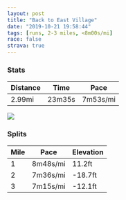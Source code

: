 ```yaml
---
layout: post
title: "Back to East Village"
date: "2019-10-21 19:58:44"
tags: [runs, 2-3 miles, <8m00s/mi]
race: false
strava: true
---
```


### Stats

| Distance | Time | Pace |
|----------|------|------|
|2.99mi|23m35s|7m53s/mi|

<img src='https://maps.googleapis.com/maps/api/staticmap?maptype=roadmap&path=enc:oeowFrllbMJDx@z@BBADLRPDFLLHn@TCLRNr@ZHHz@n@xAVTNL@LHLPTLh@h@?DNDABJBJHVD\N`@TLLj@\PF?DA?CJBRD@ELFz@AXBXDJDh@APBF?j@BRAn@Kf@@NAJEFIn@Sp@Ib@Cn@Mj@AX[jAE\GL?JIVCVIZAVOt@?TCb@CROj@?t@O`@?Lk@rBQpA?NMXAHO\Gr@CBCf@MROhAMTa@pAGr@Qd@Cd@O\_@tBILETGDQr@_@dAE`@EN?DIhAYbAOLANGD?LEFC^If@C\EHE`@GH?DKPWr@[bAKh@Ix@IXk@xCOZQtAGPIl@EFEXE^Ur@G\IT[xBOj@OPIXe@vCWx@Mt@GREd@o@rDEh@GFGh@GHKb@Kz@?r@EFEXEFOx@_@fAQZc@rAGFUHM@QEYSUUG?WKWESKSAk@DGDEAIXGBMT@BEPC^KZSb@KJQr@SRMMQ?OGe@YkAS[MEG]Ii@Cm@]uA_@i@_@MEKMUEADUGWQOS[So@Wo@c@AKGIg@_@CGg@_@}@]k@KOAMKEKSGqAm@IE?GCKKWaAm@Ui@MIQGa@Yq@]SWs@Um@e@e@W&key=AIzaSyC1MId7bFpkLXNAaYhBSTb8jLyiSqzbDtM&size=800x800&markers=color:yellow|label:S|40.71528,-73.96058&markers=color:green|label:F|40.726900000000064,-73.98297999999998'>

### Splits

| Mile | Pace | Elevation |
|------|------|-----------|
|1|8m48s/mi|11.2ft|
|2|7m36s/mi|-18.7ft|
|3|7m15s/mi|-12.1ft|
